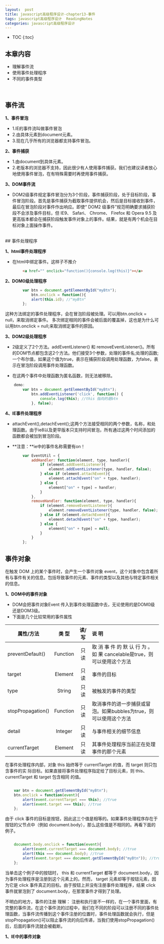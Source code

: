 ```yaml
---
layout:  post
title: javascript高级程序设计-chapter13-事件
tags: javascript高级程序设计  ReadingNotes
categories: javascript高级程序设计
---
```



* TOC
{:toc}



## 本章内容

- 理解事件流
- 使用事件处理程序
- 不同的事件类型

<br/>

## 事件流

**1、事件冒泡**

-  1.IE的事件流叫做事件冒泡
-  2.由具体元素到document元素。
-  3.现在几乎所有的浏览器都支持事件冒泡。

**2、事件捕获**
- 1.由document到具体元素。
- 2.老版本的浏览器不支持，因此很少有人使用事件捕获。我们也建议读者放心地使用事件冒泡，在有特殊需要时再使用事件捕获。

**3、DOM事件流**
- DOM2级事件规定事件冒泡分为3个阶段，事件捕获阶段，处于目标阶段，事件冒泡阶段。首先是事件捕获为截取事件提供机会，然后是目标接收到事件，最后在冒泡阶段对事件作出响应。即使“ DOM2 级事件”规范明确要求捕获阶段不会涉及事件目标，但 IE9、 Safari、 Chrome、 Firefox 和 Opera 9.5 及更高版本都会在捕获阶段触发事件对象上的事件。结果，就是有两个机会在目标对象上面操作事件。

<br>
## 事件处理程序


**1、html事件处理程序**

- 在html中绑定事件。这样子不推介

```html
        <a href="" onclick="function(){console.log(this)}"></a>
```


**2、DOM0级处理程序**
```javascript
        var btn = document.getElementById("myBtn");
            btn.onclick = function(){
            alert(this.id); //"myBtn"
        };
```
这种方法绑定的事件处理程序，会在冒泡阶段被处理。可以用btn.onclick = null，来取消绑定事件。
多次绑定相同的事件会被后面的覆盖掉，这也是为什么可以用btn.onclick = null;来取消绑定事件的原因。



**3、DOM2级处理程序**

- 2级定义了2个方法。addEventListener() 和 removeEventListener()。所有的DOM节点都包含这2个方法。他们接受3个参数，处理的事件名;处理的函数;一个布尔值，如果这个值为true，表示在捕获阶段调用处理函数，为false，表示在冒泡阶段调用事件处理函数。

- 在这两个事件中处理函数为匿名函数，则无法被移除。

```javascript
    demo:
        var btn = document.getElementById("myBtn");
            btn.addEventListener('click', function() {
                console.log(this); //this 指向的是btn
            }, false);

```



**4、IE事件处理程序**

- attachEvent(),detachEvent();这两个方法接受相同的两个参数，名称，和处理函数。由于ie8以及更早版本只支持时间冒泡，所有通过这两个时间添加的函数都会被加到冒泡阶段。

- **注意：**ie中的事件名称需要有on！

```javascript
        var EventUtil = {
            addHandler: function(element, type, handler){
                if (element.addEventListener){
                    element.addEventListener(type, handler, false);
                } else if (element.attachEvent){
                    element.attachEvent("on" + type, handler);
                } else {
                    element["on" + type] = handler;
                }
            },
            removeHandler: function(element, type, handler){
                if (element.removeEventListener){
                    element.removeEventListener(type, handler, false);
                } else if (element.detachEvent){
                    element.detachEvent("on" + type, handler);
                } else {
                    element["on" + type] = null;
                }
            }
        };
```

## 事件对象

在触发 DOM 上的某个事件时，会产生一个事件对象 event，这个对象中包含着所有与事件有关的信息。包括导致事件的元素、事件的类型以及其他与特定事件相关的信息。

**1、DOM中的事件对象**

- DOM会把事件对象Event 传入到事件处理函数中去，无论使用的是DOM0级还是DOM3级。
- 下面是几个比较常用的事件属性




| 属性/方法           |   类 型         | 读/写    |                  说       明                                                  |
| -------------       |:--------:       | :---:    |     :-----------------------------------------------------------------        |
| preventDefault()    | Function        | 只读     |     取 消 事 件 的 默 认 行 为 。 如 果 cancelable是true，则可以使用这个方法  |
| target              | Element         | 只读     |     事件的目标                                                                |
| type                | String          | 只读     |     被触发的事件的类型                                                        |
| stopPropagation()   | Function        | 只读     |     取消事件的进一步捕获或冒泡。如果bubbles为true，则可以使用这个方法         |
| detail              | Integer         | 只读     |     与事件相关的细节信息                                                      |
| currentTarget       | Element         | 只读     |     其事件处理程序当前正在处理事件的那个元素                                  |

在事件处理程序内部，对象 this 始终等于 currentTarget 的值，而 target 则只包含事件的实
际目标。如果直接将事件处理程序指定给了目标元素，则 this、 currentTarget 和 target 包含相同
的值。

```javascript

    var btn = document.getElementById("myBtn");
    btn.onclick = function(event){
        alert(event.currentTarget === this); //true
        alert(event.target === this); //true
    };

```

由于 click 事件的目标是按钮，因此这三个值是相等的。如果事件处理程序存在于按钮的父节点中（例如 document.body），那么这些值是不相同的。再看下面的例子。

```javascript

    document.body.onclick = function(event){
        alert(event.currentTarget === document.body); //true
        alert(this === document.body); //true
        alert(event.target === document.getElementById("myBtn")); //true  指的上面例子中的btn
    };

```
当单击这个例子中的按钮时， this 和 currentTarget 都等于 document.body，因为事件处理程序是注册到这个元素上的。然而， target 元素却等于按钮元素，因为它是 click 事件真正的目标。由于按钮上并没有注册事件处理程序，结果 click 事件就冒泡到了 document.body，在那里事件才得到了处理。



不明白的地方，事件的注册 理解：
注册和执行是不一样的，在一个事件里面，有完整的事件流，在这个事件流的过程中，我们在不同的阶段可以注册不同的事件处理函数，当事件流传播到这个事件注册的位置时，事件处理函数就会执行，但是stopPropagation()可以阻止事件流的向后传递，当我们使用stopPropagation()后，后面的事件流就会被截断。

**1、IE中的事件对象**
